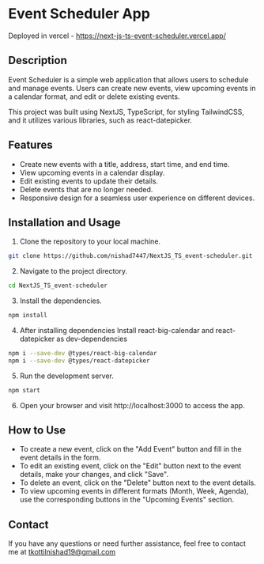 # Event Scheduler App

Deployed in vercel - https://next-js-ts-event-scheduler.vercel.app/

## Description

Event Scheduler is a simple web application that allows users to schedule and manage events. Users can create new events, view upcoming events in a calendar format, and edit or delete existing events.

This project was built using NextJS, TypeScript, for styling TailwindCSS, and it utilizes various libraries, such as react-datepicker.

## Features

- Create new events with a title, address, start time, and end time.
- View upcoming events in a calendar display.
- Edit existing events to update their details.
- Delete events that are no longer needed.
- Responsive design for a seamless user experience on different devices.

## Installation and Usage

1. Clone the repository to your local machine.

```bash
git clone https://github.com/nishad7447/NextJS_TS_event-scheduler.git
```

2. Navigate to the project directory.

```bash
cd NextJS_TS_event-scheduler
```

3. Install the dependencies.

```bash
npm install

```
4. After installing dependencies 
Install react-big-calendar and react-datepicker as dev-dependencies

```bash
npm i --save-dev @types/react-big-calendar
npm i --save-dev @types/react-datepicker
```

5. Run the development server.

```bash
npm start
```

6. Open your browser and visit http://localhost:3000 to access the app.

## How to Use

- To create a new event, click on the "Add Event" button and fill in the event details in the form.
- To edit an existing event, click on the "Edit" button next to the event details, make your changes, and click "Save".
- To delete an event, click on the "Delete" button next to the event details.
- To view upcoming events in different formats (Month, Week, Agenda), use the corresponding buttons in the "Upcoming Events" section.

## Contact

If you have any questions or need further assistance, feel free to contact me at tkottilnishad19@gmail.com
